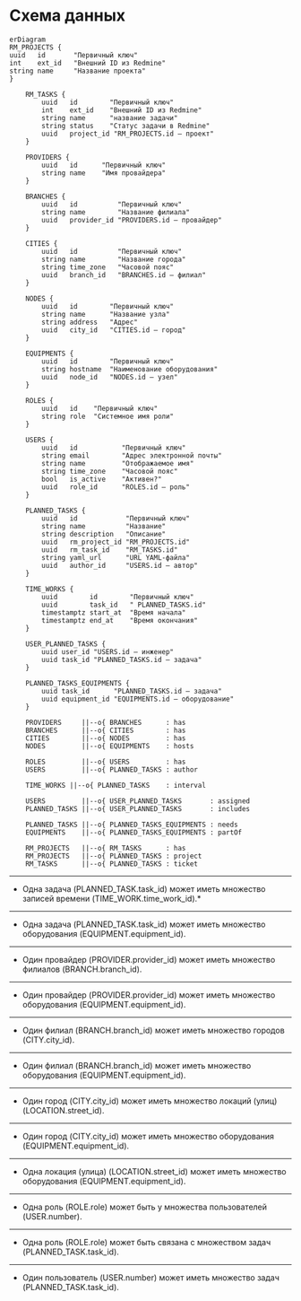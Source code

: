 # Схема данных

```mermaid
erDiagram
RM_PROJECTS {
uuid   id       "Первичный ключ"
int    ext_id   "Внешний ID из Redmine"
string name     "Название проекта"
}

    RM_TASKS {
        uuid   id        "Первичный ключ"
        int    ext_id    "Внешний ID из Redmine"
        string name      "название задачи"
        string status    "Статус задачи в Redmine"
        uuid   project_id "RM_PROJECTS.id — проект"
    }

    PROVIDERS {
        uuid   id      "Первичный ключ"
        string name    "Имя провайдера"
    }

    BRANCHES {
        uuid   id          "Первичный ключ"
        string name        "Название филиала"
        uuid   provider_id "PROVIDERS.id — провайдер"
    }

    CITIES {
        uuid   id          "Первичный ключ"
        string name        "Название города"
        string time_zone   "Часовой пояс"
        uuid   branch_id   "BRANCHES.id — филиал"
    }

    NODES {
        uuid   id        "Первичный ключ"
        string name      "Название узла"
        string address   "Адрес"
        uuid   city_id   "CITIES.id — город"
    }

    EQUIPMENTS {
        uuid   id        "Первичный ключ"
        string hostname  "Наименование оборудования"
        uuid   node_id   "NODES.id — узел"
    }

    ROLES {
        uuid   id    "Первичный ключ"
        string role  "Системное имя роли"
    }

    USERS {
        uuid   id           "Первичный ключ"
        string email        "Адрес электронной почты"
        string name         "Отображаемое имя"
        string time_zone    "Часовой пояс"
        bool   is_active    "Активен?"
        uuid   role_id      "ROLES.id — роль"
    }

    PLANNED_TASKS {
        uuid   id            "Первичный ключ"
        string name          "Название"
        string description   "Описание"
        uuid   rm_project_id "RM_PROJECTS.id"
        uuid   rm_task_id    "RM_TASKS.id"
        string yaml_url      "URL YAML‑файла"
        uuid   author_id     "USERS.id — автор"
    }

    TIME_WORKS {
        uuid        id        "Первичный ключ"
        uuid        task_id   " PLANNED_TASKS.id"
        timestamptz start_at  "Время начала"
        timestamptz end_at    "Время окончания"
    }

    USER_PLANNED_TASKS {
        uuid user_id "USERS.id — инженер"
        uuid task_id "PLANNED_TASKS.id — задача"
    }

    PLANNED_TASKS_EQUIPMENTS {
        uuid task_id      "PLANNED_TASKS.id — задача"
        uuid equipment_id "EQUIPMENTS.id — оборудование"
    }

    PROVIDERS     ||--o{ BRANCHES      : has
    BRANCHES      ||--o{ CITIES        : has
    CITIES        ||--o{ NODES         : has
    NODES         ||--o{ EQUIPMENTS    : hosts

    ROLES         ||--o{ USERS         : has
    USERS         ||--o{ PLANNED_TASKS : author

    TIME_WORKS ||--o{ PLANNED_TASKS    : interval

    USERS         ||--o{ USER_PLANNED_TASKS       : assigned
    PLANNED_TASKS ||--o{ USER_PLANNED_TASKS       : includes

    PLANNED_TASKS ||--o{ PLANNED_TASKS_EQUIPMENTS : needs
    EQUIPMENTS    ||--o{ PLANNED_TASKS_EQUIPMENTS : partOf

    RM_PROJECTS   ||--o{ RM_TASKS      : has
    RM_PROJECTS   ||--o{ PLANNED_TASKS : project
    RM_TASKS      ||--o{ PLANNED_TASKS : ticket

```

---

- Одна задача (PLANNED_TASK.task_id) может иметь множество записей времени (TIME_WORK.time_work_id).\*

---

- Одна задача (PLANNED_TASK.task_id) может иметь множество оборудования (EQUIPMENT.equipment_id).

---

- Один провайдер (PROVIDER.provider_id) может иметь множество филиалов (BRANCH.branch_id).

---

- Один провайдер (PROVIDER.provider_id) может иметь множество оборудования (EQUIPMENT.equipment_id).

---

- Один филиал (BRANCH.branch_id) может иметь множество городов (CITY.city_id).

---

- Один филиал (BRANCH.branch_id) может иметь множество оборудования (EQUIPMENT.equipment_id).

---

- Один город (CITY.city_id) может иметь множество локаций (улиц) (LOCATION.street_id).

---

- Один город (CITY.city_id) может иметь множество оборудования (EQUIPMENT.equipment_id).

---

- Одна локация (улица) (LOCATION.street_id) может иметь множество оборудования (EQUIPMENT.equipment_id).

---

- Одна роль (ROLE.role) может быть у множества пользователей (USER.number).

---

- Одна роль (ROLE.role) может быть связана с множеством задач (PLANNED_TASK.task_id).

---

- Один пользователь (USER.number) может иметь множество задач (PLANNED_TASK.task_id).
